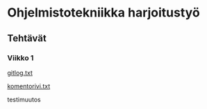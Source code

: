 # Ohjelmistotekniikka harjoitustyö

## Tehtävät

### Viikko 1

[gitlog.txt](https://github.com/akskokki/ot-harjoitustyo/blob/master/laskarit/viikko1/gitlog.txt)

[komentorivi.txt](https://github.com/akskokki/ot-harjoitustyo/blob/master/laskarit/viikko1/komentorivi.txt)

testimuutos
